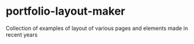 # portfolio-layout-maker
Collection of examples of layout of various pages and elements made in recent years
